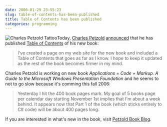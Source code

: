 ```yaml
---
date: 2006-01-29 23:55:23
slug: table-of-contents-has-been-published
title: Table of Contents has been published
categories: programming
---
```


![Charles Petzold Tattoo](/images/logos/charles-petzold-tattoo.jpg)Today, [Charles Petzold](http://www.charlespetzold.com) [announced](http://www.charlespetzold.com/blog/2006/01/290357.html) that he has published [Table of Contents](http://www.charlespetzold.com/wpf/) of his new book:



> I've created a page on my web site for the new book and included a Table of Contents that goes as far as I know. I hope to keep it updated as the rest of the book becomes firmer in my mind.









Charles Petzold is working on new book _Applications = Code + Markup. A Guide to the Microsoft Windows Presentation Foundation_ and he seems to not to go slow because it's comming this fall 2006:



> Yesterday I hit the 400 book pages mark. My goal of 5 books page per calendar day starting November 1st implies that I'm about a week behind. It appears now that Part 1 of the book (which sticks entirely to C# code) will be about 400 pages long.









If you are interested in what's new in the book, visit [Petzold Book Blog](http://www.charlespetzold.com/blog/blog.xml).

